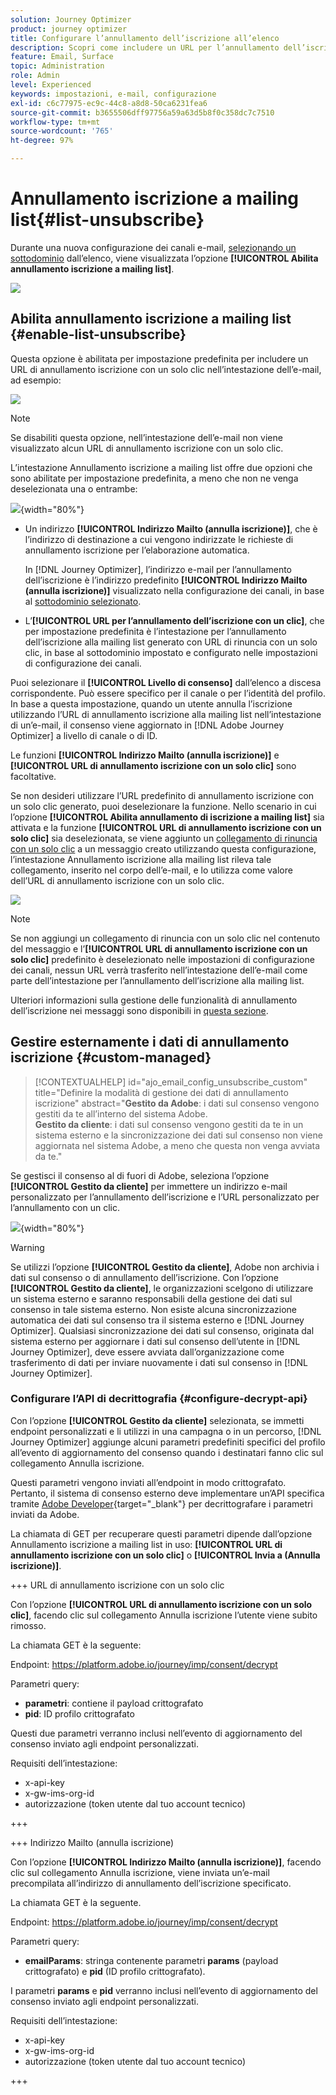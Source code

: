 ```yaml
---
solution: Journey Optimizer
product: journey optimizer
title: Configurare l’annullamento dell’iscrizione all’elenco
description: Scopri come includere un URL per l’annullamento dell’iscrizione con un solo clic nell’intestazione delle e-mail quando imposti la configurazione del canale
feature: Email, Surface
topic: Administration
role: Admin
level: Experienced
keywords: impostazioni, e-mail, configurazione
exl-id: c6c77975-ec9c-44c8-a8d8-50ca6231fea6
source-git-commit: b3655506dff97756a59a63d5b8f0c358dc7c7510
workflow-type: tm+mt
source-wordcount: '765'
ht-degree: 97%

---
```


# Annullamento iscrizione a mailing list{#list-unsubscribe}

<!--Do not modify - Legal Review Done -->

Durante una nuova configurazione dei canali e-mail, [selezionando un sottodominio](email-settings.md#subdomains-and-ip-pools) dall’elenco, viene visualizzata l’opzione **[!UICONTROL Abilita annullamento iscrizione a mailing list]**.

![](assets/preset-list-unsubscribe.png)

## Abilita annullamento iscrizione a mailing list {#enable-list-unsubscribe}

Questa opzione è abilitata per impostazione predefinita per includere un URL di annullamento iscrizione con un solo clic nell’intestazione dell’e-mail, ad esempio:

![](assets/preset-list-unsubscribe-header.png)

>[!NOTE]
>
>Se disabiliti questa opzione, nell’intestazione dell’e-mail non viene visualizzato alcun URL di annullamento iscrizione con un solo clic.

L’intestazione Annullamento iscrizione a mailing list offre due opzioni che sono abilitate per impostazione predefinita, a meno che non ne venga deselezionata una o entrambe:

![](assets/surface-list-unsubscribe.png){width="80%"}

* Un indirizzo **[!UICONTROL Indirizzo Mailto (annulla iscrizione)]**, che è l’indirizzo di destinazione a cui vengono indirizzate le richieste di annullamento iscrizione per l’elaborazione automatica.

  In [!DNL Journey Optimizer], l’indirizzo e-mail per l’annullamento dell’iscrizione è l’indirizzo predefinito **[!UICONTROL Indirizzo Mailto (annulla iscrizione)]** visualizzato nella configurazione dei canali, in base al [sottodominio selezionato](#subdomains-and-ip-pools). <!--With this method, clicking the Unsubscribe link sends a pre-filled email to the unsubscribe address specified in the email header.-->

* L’**[!UICONTROL URL per l’annullamento dell’iscrizione con un clic]**, che per impostazione predefinita è l’intestazione per l’annullamento dell’iscrizione alla mailing list generato con URL di rinuncia con un solo clic, in base al sottodominio impostato e configurato nelle impostazioni di configurazione dei canali. <!--With this method, clicking the Unsubscribe link directly unsubscribes the user, requiring only a single action to unsubscribe.-->

Puoi selezionare il **[!UICONTROL Livello di consenso]** dall’elenco a discesa corrispondente. Può essere specifico per il canale o per l’identità del profilo. In base a questa impostazione, quando un utente annulla l’iscrizione utilizzando l’URL di annullamento iscrizione alla mailing list nell’intestazione di un’e-mail, il consenso viene aggiornato in [!DNL Adobe Journey Optimizer] a livello di canale o di ID.

Le funzioni **[!UICONTROL Indirizzo Mailto (annulla iscrizione)]** e **[!UICONTROL URL di annullamento iscrizione con un solo clic]** sono facoltative.

Se non desideri utilizzare l’URL predefinito di annullamento iscrizione con un solo clic generato, puoi deselezionare la funzione. Nello scenario in cui l’opzione **[!UICONTROL Abilita annullamento di iscrizione a mailing list]** sia attivata e la funzione **[!UICONTROL URL di annullamento iscrizione con un solo clic]** sia deselezionata, se viene aggiunto un [collegamento di rinuncia con un solo clic](../email/email-opt-out.md#one-click-opt-out) a un messaggio creato utilizzando questa configurazione, l’intestazione Annullamento iscrizione alla mailing list rileva tale collegamento, inserito nel corpo dell’e-mail, e lo utilizza come valore dell’URL di annullamento iscrizione con un solo clic.

![](assets/preset-list-unsubscribe-opt-out-url.png)

>[!NOTE]
>
>Se non aggiungi un collegamento di rinuncia con un solo clic nel contenuto del messaggio e l’**[!UICONTROL URL di annullamento iscrizione con un solo clic]** predefinito è deselezionato nelle impostazioni di configurazione dei canali, nessun URL verrà trasferito nell’intestazione dell’e-mail come parte dell’intestazione per l’annullamento dell’iscrizione alla mailing list.

Ulteriori informazioni sulla gestione delle funzionalità di annullamento dell’iscrizione nei messaggi sono disponibili in [questa sezione](../email/email-opt-out.md#unsubscribe-header).

## Gestire esternamente i dati di annullamento iscrizione {#custom-managed}

>[!CONTEXTUALHELP]
>id="ajo_email_config_unsubscribe_custom"
>title="Definire la modalità di gestione dei dati di annullamento iscrizione"
>abstract="**Gestito da Adobe**: i dati sul consenso vengono gestiti da te all’interno del sistema Adobe.<br>**Gestito da cliente**: i dati sul consenso vengono gestiti da te in un sistema esterno e la sincronizzazione dei dati sul consenso non viene aggiornata nel sistema Adobe, a meno che questa non venga avviata da te."

Se gestisci il consenso al di fuori di Adobe, seleziona l’opzione **[!UICONTROL Gestito da cliente]** per immettere un indirizzo e-mail personalizzato per l’annullamento dell’iscrizione e l’URL personalizzato per l’annullamento con un clic.

![](assets/surface-list-unsubscribe-custom.png){width="80%"}

>[!WARNING]
>
>Se utilizzi l’opzione **[!UICONTROL Gestito da cliente]**, Adobe non archivia i dati sul consenso o di annullamento dell’iscrizione. Con l’opzione **[!UICONTROL Gestito da cliente]**, le organizzazioni scelgono di utilizzare un sistema esterno e saranno responsabili della gestione dei dati sul consenso in tale sistema esterno. Non esiste alcuna sincronizzazione automatica dei dati sul consenso tra il sistema esterno e [!DNL Journey Optimizer]. Qualsiasi sincronizzazione dei dati sul consenso, originata dal sistema esterno per aggiornare i dati sul consenso dell’utente in [!DNL Journey Optimizer], deve essere avviata dall’organizzazione come trasferimento di dati per inviare nuovamente i dati sul consenso in [!DNL Journey Optimizer].

### Configurare l’API di decrittografia {#configure-decrypt-api}

Con l’opzione **[!UICONTROL Gestito da cliente]** selezionata, se immetti endpoint personalizzati e li utilizzi in una campagna o in un percorso, [!DNL Journey Optimizer] aggiunge alcuni parametri predefiniti specifici del profilo all’evento di aggiornamento del consenso <!--sent to the custom endpoint --> quando i destinatari fanno clic sul collegamento Annulla iscrizione.

Questi parametri vengono inviati all’endpoint in modo crittografato. Pertanto, il sistema di consenso esterno deve implementare un’API specifica tramite [Adobe Developer](https://developer.adobe.com){target="_blank"} per decrittografare i parametri inviati da Adobe.

La chiamata di GET per recuperare questi parametri dipende dall’opzione Annullamento iscrizione a mailing list in uso: **[!UICONTROL URL di annullamento iscrizione con un solo clic]** o **[!UICONTROL Invia a (Annulla iscrizione)]**.

<!--To configure the API to send back the information to [!DNL Adobe Journey Optimizer] when a recipient has unsubscribed using the List unsubscribe option with custom endpoints, follow the steps below.-->

+++ URL di annullamento iscrizione con un solo clic

Con l’opzione **[!UICONTROL URL di annullamento iscrizione con un solo clic]**, facendo clic sul collegamento Annulla iscrizione l’utente viene subito rimosso.

La chiamata GET è la seguente:

Endpoint: https://platform.adobe.io/journey/imp/consent/decrypt

Parametri query:

* **parametri**: contiene il payload crittografato
* **pid**: ID profilo crittografato

Questi due parametri verranno inclusi nell’evento di aggiornamento del consenso inviato agli endpoint personalizzati.

Requisiti dell’intestazione:

* x-api-key
* x-gw-ims-org-id
* autorizzazione (token utente dal tuo account tecnico)

+++

+++ Indirizzo Mailto (annulla iscrizione)

Con l’opzione **[!UICONTROL Indirizzo Mailto (annulla iscrizione)]**, facendo clic sul collegamento Annulla iscrizione, viene inviata un’e-mail precompilata all’indirizzo di annullamento dell’iscrizione specificato.

La chiamata GET è la seguente.

Endpoint: https://platform.adobe.io/journey/imp/consent/decrypt

Parametri query:

* **emailParams**: stringa contenente parametri **params** (payload crittografato) e **pid** (ID profilo crittografato).

I parametri **params** e **pid** verranno inclusi nell’evento di aggiornamento del consenso inviato agli endpoint personalizzati.

Requisiti dell’intestazione:

* x-api-key
* x-gw-ims-org-id
* autorizzazione (token utente dal tuo account tecnico)

+++
